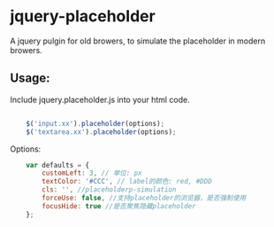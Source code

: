 jquery-placeholder
==================

A jquery pulgin for old browers, to simulate the placeholder in modern browers.

Usage: 
--------

Include jquery.placeholder.js into your html code.

``` javascript

    $('input.xx').placeholder(options);
    $('textarea.xx').placeholder(options);
```

Options:

``` javascript
    var defaults = {
        customLeft: 3, // 单位: px
        textColor: '#CCC', // label的颜色: red, #DDD
        cls: '', //placeholderp-simulation
        forceUse: false, //支持placeholder的浏览器，是否强制使用
        focusHide: true //是否聚焦隐藏placeholder
    };
```
